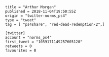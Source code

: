 ```
title = "Arthur Morgan"
published = 2018-11-04T19:50:55Z
origin = "twitter-norms_ps4"
type = "tweet"
tag = [ "ps4share", "red-dead-redemption-2",]

[twitter]
account = "norms_ps4"
first_tweet = "1059171149257605120"
retweets = 0
favourites = 0
```

<p class='image'><img src='https://mnf.m17s.net/2018/11/04/DrLui4sXcAQFz2K.jpg' alt=''></p>

